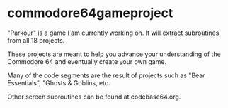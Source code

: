 # commodore64gameproject

"Parkour" is a game I am currently working on. It will extract subroutines from all 18 projects.

These projects are meant to help you advance your understanding of the Commodore 64 and eventually create your own game.

Many of the code segments are the result of projects such as "Bear Essentials", "Ghosts & Goblins, etc.

Other screen subroutines can be found at codebase64.org.
